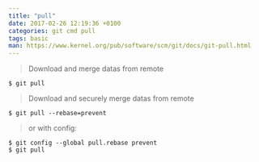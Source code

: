 ```yaml
---
title: "pull"
date: 2017-02-26 12:19:36 +0100
categories: git cmd pull
tags: basic
man: https://www.kernel.org/pub/software/scm/git/docs/git-pull.html
---
```


> Download and merge datas from remote
>
    $ git pull

<div></div>

> Download and securely merge datas from remote
>
    $ git pull --rebase=prevent
>
> or with config:
>
    $ git config --global pull.rebase prevent
    $ git pull
